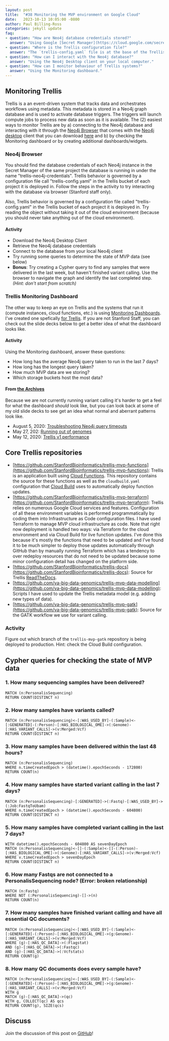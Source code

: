 ```yaml
---
layout: post
title:  "#38 Monitoring the MVP environment on Google Cloud"
date:   2023-10-13 10:05:00 -0800
author: Paul Billing-Ross
categories: jekyll update
faq:
- question: "How are Neo4j database credentials stored?"
  answer: "Using Google [Secret Manager](https://cloud.google.com/secret-manager)."
- question: "Where is the Trellis configuration file?"
  answer: "The `trellis-config.yaml` file is at the base of the Trellis bucket."
- question: "How can I interact with the Neo4j database?"
  answer: "Using the Neo4j Desktop client on your local computer."
- question: "How can I monitor behaviour of Trellis systems?"
  answer: "Using the Monitoring dashboard."
---
```


## Monitoring Trellis

Trellis is a an event-driven system that tracks data and orchestrates workflows using metadata. This metadata is stored in a Neo4j graph database and is used to activate database triggers. The triggers will launch compute jobs to process new data as soon as it is available. The (2) easiest ways to monitor Trellis are by a) connecting to the Neo4j database and interacting with it through the [Neo4j Browser](https://neo4j.com/docs/browser-manual/current/) that comes with the [Neo4j desktop](https://neo4j.com/developer/neo4j-desktop/) client that you can download [here](http://neo4j.com/download) and b) by checking the Monitoring dashboard or by creating additional dashboards/widgets.

### Neo4j Browser
You should find the database credentials of each Neo4j instance in the Secret Manager of the same project the database is running in under the name "trellis-neo4j-credentials". Trellis behavior is governed by a configuration file call "trellis-config.yaml" in the Trellis bucket of each project it is deployed in. Follow the steps in the activity to try interacting with the database via browser (Stanford staff only).

Also, Trellis behavior is governed by a configuration file called "trellis-config.yaml" in the Trellis bucket of each project it is deployed in. Try reading the object without taking it out of the cloud environment (because you should never take anything out of the cloud environment).

#### Activity
- Download the Neo4j Desktop Client
- Retrieve the Neo4j database credentials
- Connect to the database from your local Neo4j client
- Try running some queries to determine the state of MVP data (see below) 
- **Bonus**: Try creating a Cypher query to find any samples that were delivered in the last week, but haven't finished variant calling. Use the browser to navigate the graph and identify the last completed step. *(Hint: don't start from scratch)*

### Trellis Monitoring Dashboard
The other way to keep an eye on Trellis and the systems that run it (compute instances, cloud functions, etc.) is using [Monitoring Dashboards](https://cloud.google.com/monitoring/dashboards/api-examples). I've created one spefically [for Trellis](https://console.cloud.google.com/monitoring/dashboards/builder/dc56b2f7-f69b-4527-b054-3f7bcc1852a7;duration=P1D?authuser=0&project=gbsc-gcp-project-mvp). If you are not Stanford Staff, you can check out the slide decks below to get a better idea of what the dashboard looks like.

#### Activity
Using the Monitoring dashboard, answer these questions:
- How long has the average Neo4j query taken to run in the last 7 days?
- How long has the longest query taken?
- How much MVP data are we storing?
- Which storage buckets host the most data?

#### From [the Archives](https://drive.google.com/drive/folders/1acIugd7SU6XgWR3vTyqw887_DKzkVFxG)
Because we are not currently running variant calling it's harder to get a feel for what the dashboard *should* look like, but you can look back at some of my old slide decks to see get an idea what normal and aberrant patterns look like.

- August 5, 2020: [Troubleshooting Neo4j query timeouts](https://docs.google.com/presentation/d/1ENFS4pJQ4U-fk1g4zCnYbLTzkR_sKb1OJVpJFvtuCPQ/edit#slide=id.p)
- May 27, 202: [Running out of genomes](https://docs.google.com/presentation/d/1DutQ5kylQloA6rmdwMHUhFit0d0k8QEzHJL7sjav04c/edit#slide=id.p)
- May 12, 2020: [Trellis v1 performance](https://docs.google.com/presentation/d/193S-oS4EaiIA5bRAZsZLsv0Kjt6dHf8KDqK-LkWM5hY/edit#slide=id.p)

## Core Trellis repositories
- [https://github.com/StanfordBioinformatics/trellis-mvp-functions](https://github.com/StanfordBioinformatics/trellis-mvp-functions): Trellis is an application built using [Cloud Functions](https://cloud.google.com/functions?hl=en). This repository contains the source for these functions as well as the `cloudbuild.yaml` configuration that [Cloud Build](https://cloud.google.com/build?hl=en) uses to automatically deploy function updates. 
- [https://github.com/StanfordBioinformatics/trellis-mvp-terraform](https://github.com/StanfordBioinformatics/trellis-mvp-terraform): Trellis relies on numerous Google Cloud services and features. Configuration of all these environment variables is performed programmatically by coding them into Infrastructure as Code configuration files. I have used Terraform to manage MVP cloud infrastructure as code. Note that right now deployment is handled two ways: via Terraform for the cloud environment and via Cloud Build for live function updates. I've done this because it's mostly the functions that need to be updated and I've found it to be much simpler to deploy those updates automatically through GitHub than by manually running Terraform which has a tendency to over redeploy resources that do not need to be updated because some minor configuration detail has changed on the platform side.
- [https://github.com/StanfordBioinformatics/trellis-docs](https://github.com/StanfordBioinformatics/trellis-docs): Source for Trellis [ReadTheDocs](https://trellis-data-management.readthedocs.io/en/latest/).
- [https://github.com/va-big-data-genomics/trellis-mvp-data-modelling](https://github.com/va-big-data-genomics/trellis-mvp-data-modelling): Scripts I have used to update the Trellis metadata model (e.g. adding new types of data).
- [https://github.com/va-big-data-genomics/trellis-mvp-gatk](https://github.com/va-big-data-genomics/trellis-mvp-gatk): Source for the GATK workflow we use for variant calling. 

### Activity
Figure out which branch of the `trellis-mvp-gatk` repository is being deployed to production. Hint: check the Cloud Build configuration.

## Cypher queries for checking the state of MVP data

### 1. How many sequencing samples have been delivered?

```
MATCH (n:PersonalisSequencing)
RETURN COUNT(DISTINCT n)
```

### 2. How many samples have variants called?

```
MATCH (n:PersonalisSequencing)<-[:WAS_USED_BY]-(:Sample)<-[:GENERATED]-(:Person)-[:HAS_BIOLOGICAL_OME]->(:Genome)-[:HAS_VARIANT_CALLS]->(v:Merged:Vcf)
RETURN COUNT(DISTINCT n)
```

### 3. How many samples have been delivered within the last 48 hours?

```
MATCH (n:PersonalisSequencing)
WHERE n.timeCreatedEpoch > (datetime().epochSeconds - 172800)
RETURN COUNT(n)
```

### 4. How many samples have started variant calling in the last 7 days?

```
MATCH (n:PersonalisSequencing)-[:GENERATED]->(:Fastq)-[:WAS_USED_BY]->(:Job:FastqToUbam)
WHERE n.timeCreatedEpoch > (datetime().epochSeconds - 604800)
RETURN COUNT(DISTINCT n)
```

### 5. How many samples have completed variant calling in the last 7 days? 

```
WITH datetime().epochSeconds - 604800 AS sevenDayEpoch
MATCH (n:PersonalisSequencing)<-[]-(:Sample)<-[]-(:Person)-[:HAS_BIOLOGICAL_OME]->(:Genome)-[:HAS_VARIANT_CALLS]->(v:Merged:Vcf)
WHERE v.timeCreatedEpoch > sevenDayEpoch
RETURN COUNT(DISTINCT n)
```

### 6. How many Fastqs are not connected to a PersonalisSequencing node? (Error: broken relationship)

```
MATCH (n:Fastq)
WHERE NOT (:PersonalisSequencing)-[]->(n)
RETURN COUNT(n)
```

### 7. How many samples have finished variant calling and have all essential QC documents?

```
MATCH (n:PersonalisSequencing)<-[:WAS_USED_BY]-(:Sample)<-[:GENERATED]-(:Person)-[:HAS_BIOLOGICAL_OME]->(g:Genome)-[:HAS_VARIANT_CALLS]->(v:Merged:Vcf)
WHERE (g)-[:HAS_QC_DATA]->(:Flagstat)
AND (g)-[:HAS_QC_DATA]->(:Fastqc)
AND (g)-[:HAS_QC_DATA]->(:Vcfstats)
RETURN COUNT(g)
```

### 8. How many QC documents does every sample have?

```
MATCH (n:PersonalisSequencing)<-[:WAS_USED_BY]-(:Sample)<-[:GENERATED]-(:Person)-[:HAS_BIOLOGICAL_OME]->(g:Genome)-[:HAS_VARIANT_CALLS]->(v:Merged:Vcf)
WITH g
MATCH (g)-[:HAS_QC_DATA]->(qc)
WITH g, COLLECT(qc) AS qcs
RETURN COUNT(g), SIZE(qcs)
```

## Discuss
Join the discussion of this post on [GitHub](https://github.com/orgs/va-big-data-genomics/discussions/37)!
